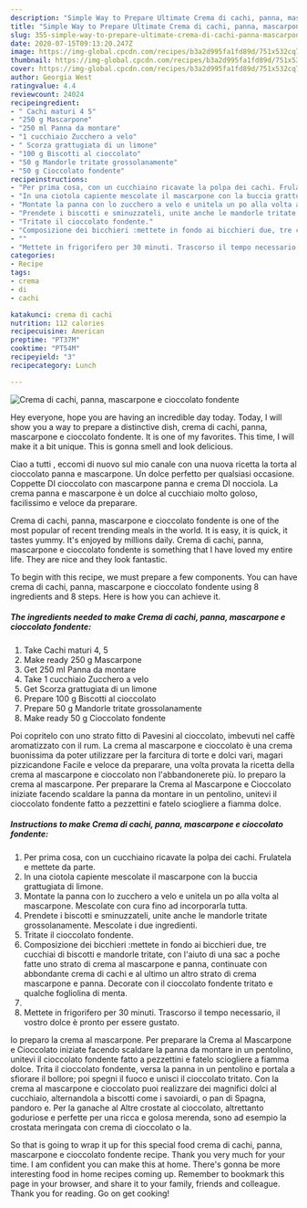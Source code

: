 ```yaml
---
description: "Simple Way to Prepare Ultimate Crema di cachi, panna, mascarpone e cioccolato fondente"
title: "Simple Way to Prepare Ultimate Crema di cachi, panna, mascarpone e cioccolato fondente"
slug: 355-simple-way-to-prepare-ultimate-crema-di-cachi-panna-mascarpone-e-cioccolato-fondente
date: 2020-07-15T09:13:20.247Z
image: https://img-global.cpcdn.com/recipes/b3a2d995fa1fd89d/751x532cq70/crema-di-cachi-panna-mascarpone-e-cioccolato-fondente-recipe-main-photo.jpg
thumbnail: https://img-global.cpcdn.com/recipes/b3a2d995fa1fd89d/751x532cq70/crema-di-cachi-panna-mascarpone-e-cioccolato-fondente-recipe-main-photo.jpg
cover: https://img-global.cpcdn.com/recipes/b3a2d995fa1fd89d/751x532cq70/crema-di-cachi-panna-mascarpone-e-cioccolato-fondente-recipe-main-photo.jpg
author: Georgia West
ratingvalue: 4.4
reviewcount: 24024
recipeingredient:
- " Cachi maturi 4 5"
- "250 g Mascarpone"
- "250 ml Panna da montare"
- "1 cucchiaio Zucchero a velo"
- " Scorza grattugiata di un limone"
- "100 g Biscotti al cioccolato"
- "50 g Mandorle tritate grossolanamente"
- "50 g Cioccolato fondente"
recipeinstructions:
- "Per prima cosa, con un cucchiaino ricavate la polpa dei cachi. Frulatela e mettete da parte."
- "In una ciotola capiente mescolate il mascarpone con la buccia grattugiata di limone."
- "Montate la panna con lo zucchero a velo e unitela un po alla volta al mascarpone. Mescolate con cura fino ad incorporarla tutta."
- "Prendete i biscotti e sminuzzateli, unite anche le mandorle tritate grossolanamente. Mescolate i due ingredienti."
- "Tritate il cioccolato fondente."
- "Composizione dei bicchieri :mettete in fondo ai bicchieri due, tre cucchiai di biscotti e mandorle tritate, con l&#39;aiuto di una sac a poche fatte uno strato di crema al mascarpone e panna, continuate con abbondante crema di cachi e al ultimo un altro strato di crema mascarpone e panna. Decorate con il cioccolato fondente tritato e qualche fogliolina di menta."
- ""
- "Mettete in frigorifero per 30 minuti. Trascorso il tempo necessario, il vostro dolce è pronto per essere gustato."
categories:
- Recipe
tags:
- crema
- di
- cachi

katakunci: crema di cachi 
nutrition: 112 calories
recipecuisine: American
preptime: "PT37M"
cooktime: "PT54M"
recipeyield: "3"
recipecategory: Lunch

---
```



![Crema di cachi, panna, mascarpone e cioccolato fondente](https://img-global.cpcdn.com/recipes/b3a2d995fa1fd89d/751x532cq70/crema-di-cachi-panna-mascarpone-e-cioccolato-fondente-recipe-main-photo.jpg)

Hey everyone, hope you are having an incredible day today. Today, I will show you a way to prepare a distinctive dish, crema di cachi, panna, mascarpone e cioccolato fondente. It is one of my favorites. This time, I will make it a bit unique. This is gonna smell and look delicious.

Ciao a tutti , eccomi di nuovo sul mio canale con una nuova ricetta la torta al cioccolato panna e mascarpone. Un dolce perfetto per qualsiasi occasione. Coppette DI cioccolato con mascarpone panna e crema DI nocciola. La crema panna e mascarpone è un dolce al cucchiaio molto goloso, facilissimo e veloce da preparare.

Crema di cachi, panna, mascarpone e cioccolato fondente is one of the most popular of recent trending meals in the world. It is easy, it is quick, it tastes yummy. It's enjoyed by millions daily. Crema di cachi, panna, mascarpone e cioccolato fondente is something that I have loved my entire life. They are nice and they look fantastic.


To begin with this recipe, we must prepare a few components. You can have crema di cachi, panna, mascarpone e cioccolato fondente using 8 ingredients and 8 steps. Here is how you can achieve it.

<!--inarticleads1-->

##### The ingredients needed to make Crema di cachi, panna, mascarpone e cioccolato fondente:

1. Take  Cachi maturi 4, 5
1. Make ready 250 g Mascarpone
1. Get 250 ml Panna da montare
1. Take 1 cucchiaio Zucchero a velo
1. Get  Scorza grattugiata di un limone
1. Prepare 100 g Biscotti al cioccolato
1. Prepare 50 g Mandorle tritate grossolanamente
1. Make ready 50 g Cioccolato fondente


Poi copritelo con uno strato fitto di Pavesini al cioccolato, imbevuti nel caffè aromatizzato con il rum. La crema al mascarpone e cioccolato è una crema buonissima da poter utilizzare per la farcitura di torte e dolci vari, magari pizzicandone Facile e veloce da preparare, una volta provata la ricetta della crema al mascarpone e cioccolato non l&#39;abbandonerete più. Io preparo la crema al mascarpone. Per preparare la Crema al Mascarpone e Cioccolato iniziate facendo scaldare la panna da montare in un pentolino, unitevi il cioccolato fondente fatto a pezzettini e fatelo sciogliere a fiamma dolce. 

<!--inarticleads2-->

##### Instructions to make Crema di cachi, panna, mascarpone e cioccolato fondente:

1. Per prima cosa, con un cucchiaino ricavate la polpa dei cachi. Frulatela e mettete da parte.
1. In una ciotola capiente mescolate il mascarpone con la buccia grattugiata di limone.
1. Montate la panna con lo zucchero a velo e unitela un po alla volta al mascarpone. Mescolate con cura fino ad incorporarla tutta.
1. Prendete i biscotti e sminuzzateli, unite anche le mandorle tritate grossolanamente. Mescolate i due ingredienti.
1. Tritate il cioccolato fondente.
1. Composizione dei bicchieri :mettete in fondo ai bicchieri due, tre cucchiai di biscotti e mandorle tritate, con l&#39;aiuto di una sac a poche fatte uno strato di crema al mascarpone e panna, continuate con abbondante crema di cachi e al ultimo un altro strato di crema mascarpone e panna. Decorate con il cioccolato fondente tritato e qualche fogliolina di menta.
1. 
1. Mettete in frigorifero per 30 minuti. Trascorso il tempo necessario, il vostro dolce è pronto per essere gustato.


Io preparo la crema al mascarpone. Per preparare la Crema al Mascarpone e Cioccolato iniziate facendo scaldare la panna da montare in un pentolino, unitevi il cioccolato fondente fatto a pezzettini e fatelo sciogliere a fiamma dolce. Trita il cioccolato fondente, versa la panna in un pentolino e portala a sfiorare il bollore; poi spegni il fuoco e unisci il cioccolato tritato. Con la crema al mascarpone e cioccolato puoi realizzare dei magnifici dolci al cucchiaio, alternandola a biscotti come i savoiardi, o pan di Spagna, pandoro e. Per la ganache al Altre crostate al cioccolato, altrettanto goduriose e perfette per una ricca e golosa merenda, sono ad esempio la crostata meringata con crema di cioccolato o la. 

So that is going to wrap it up for this special food crema di cachi, panna, mascarpone e cioccolato fondente recipe. Thank you very much for your time. I am confident you can make this at home. There's gonna be more interesting food in home recipes coming up. Remember to bookmark this page in your browser, and share it to your family, friends and colleague. Thank you for reading. Go on get cooking!
